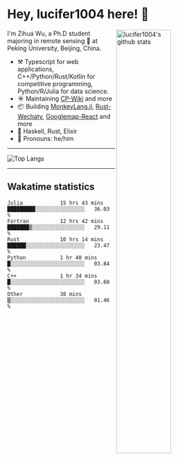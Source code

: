 # Hey, lucifer1004 here! :wave:

<img width="50%" align="right" alt="lucifer1004's github stats" src="https://github-readme-stats.vercel.app/api?username=lucifer1004&show_icons=true">

I'm Zihua Wu, a Ph.D student majoring in remote sensing :satellite: at Peking University, Beijing, China.

- :hammer_and_pick: Typescript for web applications, C++/Python/Rust/Kotlin for competitive programming, Python/R/Julia for data science.
- :sunny: Maintaining [CP-Wiki](https://cp-wiki.vercel.app) and more 
- :package: Building [MonkeyLang.jl](https://github.com/lucifer1004/MonkeyLang.jl), [Rust-Wechaty](https://github.com/wechaty/rust-wechaty), [Googlemap-React](https://github.com/googlemap-react/googlemap-react) and more
- :seedling: Haskell, Rust, Elixir
- :man: Pronouns: he/him

---

![Top Langs](https://github-readme-stats.vercel.app/api/top-langs/?username=lucifer1004&layout=compact)

---

## Wakatime statistics

<!--START_SECTION:waka-->

```text
Julia            15 hrs 43 mins  █████████░░░░░░░░░░░░░░░░   36.03 %
Fortran          12 hrs 42 mins  ███████▒░░░░░░░░░░░░░░░░░   29.11 %
Rust             10 hrs 14 mins  ██████░░░░░░░░░░░░░░░░░░░   23.47 %
Python           1 hr 40 mins    █░░░░░░░░░░░░░░░░░░░░░░░░   03.84 %
C++              1 hr 34 mins    █░░░░░░░░░░░░░░░░░░░░░░░░   03.60 %
Other            38 mins         ▒░░░░░░░░░░░░░░░░░░░░░░░░   01.46 %
```

<!--END_SECTION:waka-->
